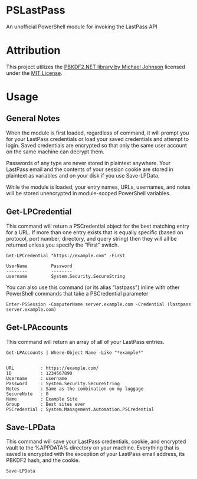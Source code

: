 # PSLastPass
An unofficial PowerShell module for invoking the LastPass API

# Attribution

This project utilizes the [PBKDF2.NET library by Michael Johnson](https://github.com/therealmagicmike/PBKDF2.NET) licensed under the [MIT License](https://raw.githubusercontent.com/therealmagicmike/PBKDF2.NET/master/License.txt).

# Usage

## General Notes

When the module is first loaded, regardless of command, it will prompt you for your LastPass credentials or load your saved credentials and attempt to login. Saved credentials are encrypted so that only the same user account on the same machine can decrypt them.

Passwords of any type are never stored in plaintext anywhere. Your LastPass email and the contents of your session cookie are stored in plaintext as variables and on your disk if you use Save-LPData.

While the module is loaded, your entry names, URLs, usernames, and notes will be stored unencrypted in module-scoped PowerShell variables.

## Get-LPCredential

This command will return a PSCredential object for the best matching entry for a URL. If more than one entry exists that is equally specific (based on protocol, port number, directory, and query string) then they will all be returned unless you specify the "First" switch.

```
Get-LPCredential "https://example.com" -First

UserName         Password
--------         --------
username         System.Security.SecureString
```

You can also use this command (or its alias "lastpass") inline with other PowerShell commands that take a PSCredential parameter

```
Enter-PSSession -ComputerName server.example.com -Credential (lastpass server.example.com)
```

## Get-LPAccounts

This command will return an array of all of your LastPass entries. 

```
Get-LPAccounts | Where-Object Name -Like "*example*"


URL          : https://example.com/
ID           : 1234567890
Username     : username
Password     : System.Security.SecureString
Notes        : Same as the combination on my luggage
SecureNote   : 0
Name         : Example Site
Group        : Best sites ever
PSCredential : System.Management.Automation.PSCredential
```

## Save-LPData

This command will save your LastPass credentials, cookie, and encrypted vault to the %APPDATA% directory on your machine. Everything that is saved is encrypted with the exception of your LastPass email address, its PBKDF2 hash, and the cookie.

```
Save-LPData
```
